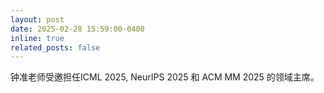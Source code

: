 ```yaml
---
layout: post
date: 2025-02-28 15:59:00-0400
inline: true
related_posts: false
---
```


钟准老师受邀担任ICML 2025, NeurIPS 2025 和 ACM MM 2025 的领域主席。